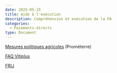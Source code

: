 ```yaml
---
date: 2025-05-15
title: Aide à l'exécution
description: Compréhension et exécution de la PA
categories:
  - Paiements-directs
type: Document
---
```



<a href="https://www.prometerre.ch/prestations/conseils-individuels-techniques-economique-et-administratifs/mesures-politiques-agricoles" target="_blank">Mesures politiques agricoles</a> (Prométerre)

<a href="https://vitiplus.ch/faq-paiements-directs-et-contributions-viticoles-2023/" target="_blank">FAQ Vitiplus</a>

<a href="https://sites.google.com/view/modifications-opd-2023/5-foire-aux-questions/" target="_blank">FRIJ</a>
